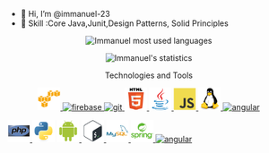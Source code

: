 - 👋 Hi, I’m @immanuel-23
- 👀 Skill :Core Java,Junit,Design Patterns, Solid Principles

<!---
immanuel-23/immanuel-23 is a ✨ special ✨ repository because its `README.md` (this file) appears on your GitHub profile.
You can click the Preview link to take a look at your changes.
--->
<p align="center">
  <img 
       src="https://github-readme-stats.vercel.app/api/top-langs?username=immanuel-23&layout=compact&hide=html&theme=gotham" 
       alt="Immanuel most used languages" />
</p>


<p align="center">
  <img 
       src="https://github-readme-stats.vercel.app/api?username=immanuel-23&show_icons=true&theme=gotham" 
       alt="Immanuel's statistics" />
</p>

<p align="center">Technologies and Tools</p>

<p align="center"> <a href="https://www.rust-lang.org" target="_blank" rel="noreferrer"> <img src="https://raw.githubusercontent.com/devicons/devicon/master/icons/amazonwebservices/amazonwebservices-original.svg" alt="aws" width="40" height="40"/> </a> <a href="https://www.cprogramming.com/" target="_blank" rel="noreferrer"> <img src="https://www.vectorlogo.zone/logos/firebase/firebase-icon.svg" alt="firebase" width="40" height="40"/> </a> <a href="https://flutter.dev" target="_blank" rel="noreferrer"> <img src="https://www.vectorlogo.zone/logos/git-scm/git-scm-icon.svg" alt="git" width="40" height="40"/> </a> <a href="https://www.w3.org/html/" target="_blank" rel="noreferrer"> <img src="https://raw.githubusercontent.com/devicons/devicon/master/icons/html5/html5-original-wordmark.svg" alt="html5" width="40" height="40"/> </a> <a href="https://www.java.com" target="_blank" rel="noreferrer"> <img src="https://raw.githubusercontent.com/devicons/devicon/master/icons/java/java-original.svg" alt="java" width="40" height="40"/> </a> <a href="https://developer.mozilla.org/en-US/docs/Web/JavaScript" target="_blank" rel="noreferrer"> <img src="https://raw.githubusercontent.com/devicons/devicon/master/icons/javascript/javascript-original.svg" alt="javascript" width="40" height="40"/> </a> <a href="https://www.linux.org/" target="_blank" rel="noreferrer"> <img src="https://raw.githubusercontent.com/devicons/devicon/master/icons/linux/linux-original.svg" alt="linux" width="40" height="40"/> </a> <a href="https://www.python.org" target="_blank" rel="noreferrer">
  <a href="https://angular.io" target="_blank" rel="noreferrer"> <img src="https://angular.io/assets/images/logos/angular/angular.svg" alt="angular" width="40" height="40"/> </a>
</p>
  <a href="https://www.php.net" target="_blank" rel="noreferrer"> <img src="https://raw.githubusercontent.com/devicons/devicon/master/icons/php/php-original.svg" alt="php" width="40" height="40"/> </a><img src="https://raw.githubusercontent.com/devicons/devicon/master/icons/python/python-original.svg" alt="python" width="40" height="40"/> </a> <a href="" target="_blank" rel="noreferrer"> <img src="https://raw.githubusercontent.com/devicons/devicon/master/icons/android/android-plain.svg" alt="" width="40" height="40"/> </a><a href="" target="_blank" rel="noreferrer"> <img src="https://raw.githubusercontent.com/devicons/devicon/master/icons/bash/bash-original.svg" alt="bash" width="40" height="40"/> </a><a href="" target="_blank" rel="noreferrer"> <img src="https://raw.githubusercontent.com/devicons/devicon/master/icons/mysql/mysql-original-wordmark.svg" alt="mysql" width="40" height="40"/> </a><a href="" target="_blank" rel="noreferrer">  <img src="https://raw.githubusercontent.com/devicons/devicon/master/icons/spring/spring-original-wordmark.svg" alt="springboot" width="40" height="40"/> </a><a href="" target="_blank" rel="noreferrer"> 
 <a href="https://angular.io" target="_blank" rel="noreferrer"> <img src="https://angular.io/assets/images/logos/angular/angular.svg" alt="angular" width="40" height="40"/> </a>
</p>



